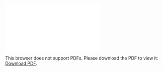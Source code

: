 <object data="christ-in-song/CIS1908pdfs/497.pdf" type="application/pdf" width="100%" height="1024px">
    <embed src="christ-in-song/CIS1908pdfs/497.pdf">
        <p>This browser does not support PDFs. Please download the PDF to view it: <a href="christ-in-song/CIS1908pdfs/497.pdf">Download PDF</a>.</p>
    </embed>
</object>
